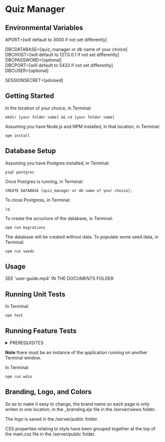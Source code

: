 # Quiz Manager

## Environmental Variables

APORT=[will default to 3000 if not set differently]  

DBCDATABASE=[quiz_manager or db name of your choice]  
DBCHOST=[will default to 127.0.0.1 if not set differently]  
DBCPASSWORD=[optional]  
DBCPORT=[will default to 5432 if not set differently]  
DBCUSER=[optional]  

SESSIONSECRET=[advised]

## Getting Started

In the location of your choice, in Terminal:

`mkdir [your folder name] && cd [your folder name]`

Assuming you have Node.js and NPM installed, in that location, in Terminal:

`npm install`

## Database Setup

Assuming you have Postgres installed, in Terminal:

`psql postgres`

Once Postgres is running, in Terminal:

`CREATE DATABASE [quiz_manager or db name of your choice];`

To close Postgress, in Terminal:

`\q`

To create the scructure of the database, in Terminal:

`npm run migrations`

The database will be created without data. To populate some seed data, in Terminal:

`npm run seeds`

## Usage

SEE 'user-guide.mp4' IN THE DOCUMENTS FOLDER

## Running Unit Tests

In Terminal:

`npm test`

## Running Feature Tests

<details>
<summary>PREREQUISITES</summary>

You must use Node.js version 10.x or above. Visit [Node.js](https://nodejs.org/en/) and choose the version for your system.

You must have the Java Development Kit installed. Visit [Oracle](https://www.oracle.com/technetwork/java/javase/downloads/jdk12-downloads-5295953.html) and choose the version for your system.

**Note:** if prompted by your system to install JDK, do not install the version your system recommends; please follow the link above.

</details>

**Note** there must be an instance of the application running on another Terminal window.

In Terminal:

`npm run wdio`

## Branding, Logo, and Colors

So as to make it easy to change, the brand name on each page is only writen in one location, in the _branding.ejs file in the /server/views folder.

The logo is saved in the /server/public folder.

CSS properties relating to style have been grouped together at the top of the main.css file in the /server/public folder.

